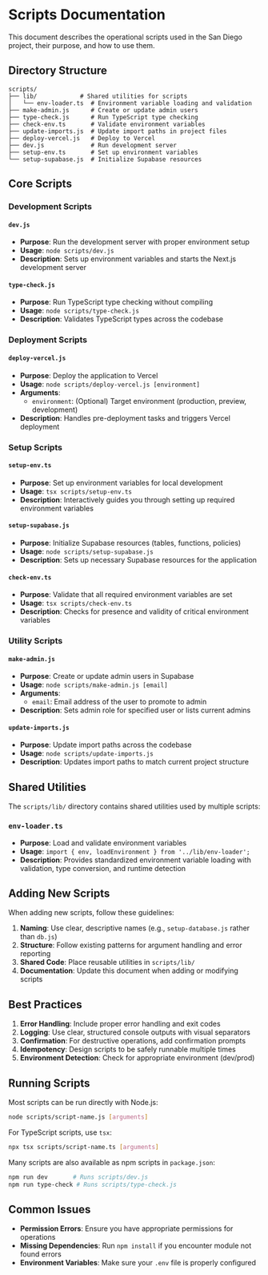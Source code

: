 # Scripts Documentation

This document describes the operational scripts used in the San Diego project, their purpose, and how to use them.

## Directory Structure

```
scripts/
├── lib/            # Shared utilities for scripts
│   └── env-loader.ts  # Environment variable loading and validation
├── make-admin.js      # Create or update admin users
├── type-check.js      # Run TypeScript type checking
├── check-env.ts       # Validate environment variables
├── update-imports.js  # Update import paths in project files
├── deploy-vercel.js   # Deploy to Vercel
├── dev.js             # Run development server
├── setup-env.ts       # Set up environment variables
└── setup-supabase.js  # Initialize Supabase resources
```

## Core Scripts

### Development Scripts

#### `dev.js`
- **Purpose**: Run the development server with proper environment setup
- **Usage**: `node scripts/dev.js`
- **Description**: Sets up environment variables and starts the Next.js development server

#### `type-check.js`
- **Purpose**: Run TypeScript type checking without compiling
- **Usage**: `node scripts/type-check.js`
- **Description**: Validates TypeScript types across the codebase

### Deployment Scripts

#### `deploy-vercel.js`
- **Purpose**: Deploy the application to Vercel
- **Usage**: `node scripts/deploy-vercel.js [environment]`
- **Arguments**:
  - `environment`: (Optional) Target environment (production, preview, development)
- **Description**: Handles pre-deployment tasks and triggers Vercel deployment

### Setup Scripts

#### `setup-env.ts`
- **Purpose**: Set up environment variables for local development
- **Usage**: `tsx scripts/setup-env.ts`
- **Description**: Interactively guides you through setting up required environment variables

#### `setup-supabase.js`
- **Purpose**: Initialize Supabase resources (tables, functions, policies)
- **Usage**: `node scripts/setup-supabase.js`
- **Description**: Sets up necessary Supabase resources for the application

#### `check-env.ts`
- **Purpose**: Validate that all required environment variables are set
- **Usage**: `tsx scripts/check-env.ts`
- **Description**: Checks for presence and validity of critical environment variables

### Utility Scripts

#### `make-admin.js`
- **Purpose**: Create or update admin users in Supabase
- **Usage**: `node scripts/make-admin.js [email]`
- **Arguments**:
  - `email`: Email address of the user to promote to admin
- **Description**: Sets admin role for specified user or lists current admins

#### `update-imports.js`
- **Purpose**: Update import paths across the codebase
- **Usage**: `node scripts/update-imports.js`
- **Description**: Updates import paths to match current project structure

## Shared Utilities

The `scripts/lib/` directory contains shared utilities used by multiple scripts:

### `env-loader.ts`
- **Purpose**: Load and validate environment variables
- **Usage**: `import { env, loadEnvironment } from '../lib/env-loader';`
- **Description**: Provides standardized environment variable loading with validation, type conversion, and runtime detection

## Adding New Scripts

When adding new scripts, follow these guidelines:

1. **Naming**: Use clear, descriptive names (e.g., `setup-database.js` rather than `db.js`)
2. **Structure**: Follow existing patterns for argument handling and error reporting
3. **Shared Code**: Place reusable utilities in `scripts/lib/`
4. **Documentation**: Update this document when adding or modifying scripts

## Best Practices

1. **Error Handling**: Include proper error handling and exit codes
2. **Logging**: Use clear, structured console outputs with visual separators
3. **Confirmation**: For destructive operations, add confirmation prompts
4. **Idempotency**: Design scripts to be safely runnable multiple times
5. **Environment Detection**: Check for appropriate environment (dev/prod)

## Running Scripts

Most scripts can be run directly with Node.js:

```bash
node scripts/script-name.js [arguments]
```

For TypeScript scripts, use `tsx`:

```bash
npx tsx scripts/script-name.ts [arguments]
```

Many scripts are also available as npm scripts in `package.json`:

```bash
npm run dev       # Runs scripts/dev.js
npm run type-check # Runs scripts/type-check.js
```

## Common Issues

- **Permission Errors**: Ensure you have appropriate permissions for operations
- **Missing Dependencies**: Run `npm install` if you encounter module not found errors
- **Environment Variables**: Make sure your `.env` file is properly configured 